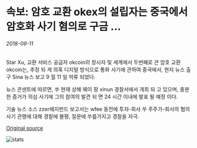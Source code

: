 # 속보: 암호 교환 okex의 설립자는 중국에서 암호화 사기 혐의로 구금 ...

###### 2018-09-11

Star Xu, 교환 서비스 공급자 okcoin의 창시자 및 세계에서 두번째로 큰 암호 교환 okcoin는, 추정 되 게 의혹 디지털 방식으로 통화 사기에 관하여 중국에서, 현지 뉴스 출구 Sina 뉴스 보고 9 월 11 일 억류 되었다.

뉴스 콘센트에 따르면, 쑤 현재 상해 웨이 팡 xinun 경찰서에서 개최 되 고 있으며, 충분 한 증거가 의심 사기에 그의 참여의 발견 되 면 24 시간 이내에 발표 될 예정 이다.

기술 뉴스 소스 zzer헤지펀드 보고서는 wfee 동전에 투자-회사 쑤 주주가-회사의 혐의 사기 관행에 대해 경찰에 불평, 질문에 쑤를가지고 경찰을 자극.

[Original source](https://cointelegraph.com/news/breaking-founder-of-crypto-exchange-okex-allegedly-detained-on-crypto-fraud-charges-in-china)

![stats](https://c.statcounter.com/11760860/0/a89fa40b/1/ "stats")